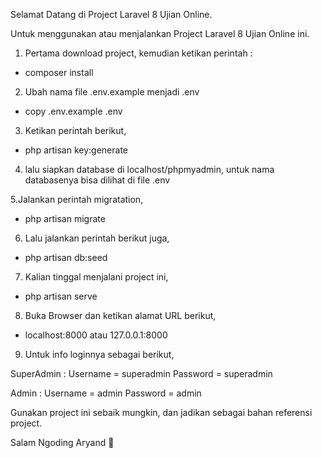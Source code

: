 Selamat Datang di Project Laravel 8 Ujian Online.

Untuk menggunakan atau menjalankan Project Laravel 8 Ujian Online ini.

1. Pertama download project, kemudian ketikan perintah :
- composer install

2. Ubah nama file .env.example menjadi .env
- copy .env.example .env

3. Ketikan perintah berikut,
- php artisan key:generate

4. lalu siapkan database di localhost/phpmyadmin, untuk nama databasenya bisa dilihat di file .env

5.Jalankan perintah migratation,
- php artisan migrate

6. Lalu jalankan perintah berikut juga,
- php artisan db:seed

7. Kalian tinggal menjalani project ini,
- php artisan serve

8. Buka Browser dan ketikan alamat URL berikut,
- localhost:8000 atau 127.0.0.1:8000

9. Untuk info loginnya sebagai berikut,

SuperAdmin : 
Username = superadmin 
Password = superadmin

Admin : 
Username = admin
Password = admin

Gunakan project ini sebaik mungkin, dan jadikan sebagai bahan referensi project.

Salam Ngoding Aryand 🥇
